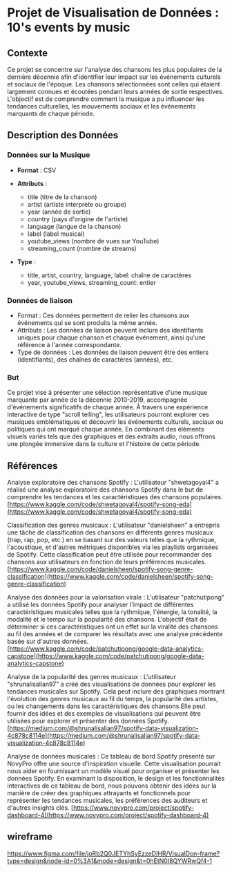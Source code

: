# Projet de Visualisation de Données : 10's events by music
 
## Contexte
 
Ce projet se concentre sur l'analyse des chansons les plus populaires de la dernière décennie afin d'identifier leur impact sur les événements culturels et sociaux de l'époque. Les chansons sélectionnées sont celles qui étaient largement connues et écoutées pendant leurs années de sortie respectives. L'objectif est de comprendre comment la musique a pu influencer les tendances culturelles, les mouvements sociaux et les événements marquants de chaque période.
 
## Description des Données
 
### Données sur la Musique
 
- **Format** : CSV
- **Attributs** :
    - title (titre de la chanson)
    - artist (artiste interprète ou groupe)
    - year (année de sortie)
    - country (pays d'origine de l'artiste)
    - language (langue de la chanson)
    - label (label musical)
    - youtube_views (nombre de vues sur YouTube)
    - streaming_count (nombre de streams)
     
- **Type** :
    - title, artist, country, language, label: chaîne de caractères
    - year, youtube_views, streaming_count: entier
      
### Données de liaison
 
- Format : Ces données permettent de relier les chansons aux événements qui se sont produits la même année.
- Attributs : Les données de liaison peuvent inclure des identifiants uniques pour chaque chanson et chaque événement, ainsi qu'une référence à l'année correspondante.
- Type de données : Les données de liaison peuvent être des entiers (identifiants), des chaînes de caractères (années), etc.

### But
 
Ce projet vise à présenter une sélection représentative d'une musique marquante par année de la décennie 2010-2019, accompagnée d'événements significatifs de chaque année. À travers une expérience interactive de type "scroll telling", les utilisateurs pourront explorer ces musiques emblématiques et découvrir les événements culturels, sociaux ou politiques qui ont marqué chaque année. En combinant des éléments visuels variés tels que des graphiques et des extraits audio, nous offrons une plongée immersive dans la culture et l'histoire de cette période.
 
## Références
 
Analyse exploratoire des chansons Spotify : L'utilisateur "shwetagoyal4" a réalisé une analyse exploratoire des chansons Spotify dans le but de comprendre les tendances et les caractéristiques des chansons populaires. [https://www.kaggle.com/code/shwetagoyal4/spotify-song-eda](https://www.kaggle.com/code/shwetagoyal4/spotify-song-eda)
 
Classification des genres musicaux : L'utilisateur "danielsheen" a entrepris une tâche de classification des chansons en différents genres musicaux (trap, rap, pop, etc.) en se basant sur des valeurs telles que la rythmique, l'acoustique, et d'autres métriques disponibles via les playlists organisées de Spotify. Cette classification peut être utilisée pour recommander des chansons aux utilisateurs en fonction de leurs préférences musicales. [https://www.kaggle.com/code/danielsheen/spotify-song-genre-classification](https://www.kaggle.com/code/danielsheen/spotify-song-genre-classification)
 
Analyse des données pour la valorisation virale : L'utilisateur "patchutipong" a utilisé les données Spotify pour analyser l'impact de différentes caractéristiques musicales telles que la rythmique, l'énergie, la tonalité, la modalité et le tempo sur la popularité des chansons. L'objectif était de déterminer si ces caractéristiques ont un effet sur la viralité des chansons au fil des années et de comparer les résultats avec une analyse précédente basée sur d'autres données. [https://www.kaggle.com/code/patchutipong/google-data-analytics-capstone](https://www.kaggle.com/code/patchutipong/google-data-analytics-capstone)
 
Analyse de la popularité des genres musicaux : L'utilisateur "shrunalisalian97" a créé des visualisations de données pour explorer les tendances musicales sur Spotify. Cela peut inclure des graphiques montrant l'évolution des genres musicaux au fil du temps, la popularité des artistes, ou les changements dans les caractéristiques des chansons.Elle peut fournir des idées et des exemples de visualisations qui peuvent être utilisées pour explorer et présenter des données Spotify. [https://medium.com/@shrunalisalian97/spotify-data-visualization-4c878c8114e](https://medium.com/@shrunalisalian97/spotify-data-visualization-4c878c8114e)
 
Analyse de données musicales : Ce tableau de bord Spotify présenté sur NovyPro offre une source d'inspiration visuelle. Cette visualisation pourrait nous aider en fournissant un modèle visuel pour organiser et présenter les données Spotify. En examinant la disposition, le design et les fonctionnalités interactives de ce tableau de bord, nous pouvons obtenir des idées sur la manière de créer des graphiques attrayants et fonctionnels pour représenter les tendances musicales, les préférences des auditeurs et d'autres insights clés. [https://www.novypro.com/project/spotify-dashboard-4](https://www.novypro.com/project/spotify-dashboard-4)

## wireframe

https://www.figma.com/file/joRb2Q0JETYhSyEzzeDIHR/VisualDon-frame?type=design&node-id=0%3A1&mode=design&t=0hEtN0I8QYWRwQf4-1
